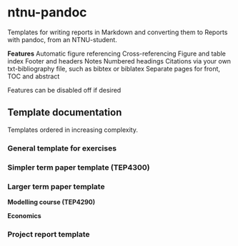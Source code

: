 # ntnu-pandoc
Templates for writing reports in Markdown and converting them to Reports with pandoc, from an NTNU-student. 

**Features**
Automatic figure referencing
Cross-referencing
Figure and table index
Footer and headers
Notes
Numbered headings
Citations via your own txt-bibliography file, such as bibtex or biblatex
Separate pages for front, TOC and abstract

Features can be disabled off if desired

## Template documentation 
Templates ordered in increasing complexity.

### General template for exercises

### Simpler term paper template (TEP4300)

### Larger term paper template

**Modelling course (TEP4290)**

**Economics**


### Project report template

